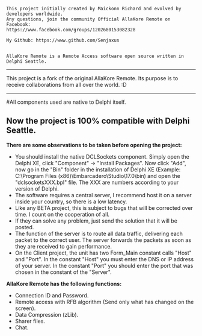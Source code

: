 	This project initially created by Maickonn Richard and evolved by developers worldwide.
	Any questions, join the community Official AllaKore Remote on Facebook:
	https://www.facebook.com/groups/1202680153082328

	My Github: https://www.github.com/Senjaxus
	

	AllaKore Remote is a Remote Access software open source written in Delphi Seattle.


-----------------------------------------------------------------------


This project is a fork of the original AllaKore Remote. Its purpose is to receive collaborations from all over the world. :D


-----------------------------------------------------------------------


#All components used are native to Delphi itself.

**Now the project is 100% compatible with Delphi Seattle.**
-----------------------------------------------------------


<strong>There are some observations to be taken before opening the project:</strong>

* You should install the native DCLSockets component. Simply open the Delphi XE, click "Component" -> "Install Packages". Now click "Add", now go in the "Bin" folder in the installation of Delphi XE (Example: C:\Program Files (x86)\Embarcadero\Studio\17.0\bin) and open the "dclsocketsXXX.bpl" file. The XXX are numbers according to your version of Delphi.
* The software requires a central server, I recommend host it on a server inside your country, so there is a low latency.
* Like any BETA project, this is subject to bugs that will be corrected over time. I count on the cooperation of all.
* If they can solve any problem, just send the solution that it will be posted.
* The function of the server is to route all data traffic, delivering each packet to the correct user. The server forwards the packets as soon as they are received to gain performance.
* On the Client project, the unit has two Form_Main constant calls "Host" and "Port". In the constant "Host" you must enter the DNS or IP address of your server. In the constant "Port" you should enter the port that was chosen in the constant of the "Server".



<strong>AllaKore Remote has the following functions:</strong>

* Connection ID and Password.
* Remote access with RFB algorithm (Send only what has changed on the screen).
* Data Compression (zLib).
* Sharer files.
* Chat.


